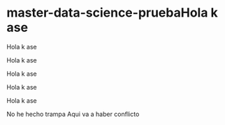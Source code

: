 # master-data-science-pruebaHola k ase
Hola k ase

Hola k ase

Hola k ase

Hola k ase

Hola k ase

No he hecho trampa
Aqui va a haber conflicto
